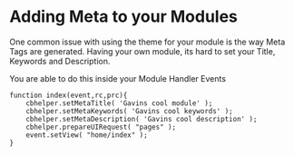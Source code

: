 # Adding Meta to your Modules

One common issue with using the theme for your module is the way Meta Tags are generated. Having your own module, its hard to set your Title, Keywords and Description.

You are able to do this inside your Module Handler Events

```text
function index(event,rc,prc){
    cbhelper.setMetaTitle( 'Gavins cool module' );
    cbhelper.setMetaKeywords( 'Gavins cool keywords' );
    cbhelper.setMetaDescription( 'Gavins cool description' );
    cbhelper.prepareUIRequest( "pages" );
    event.setView( "home/index" );
}
```

